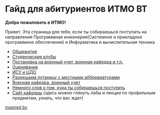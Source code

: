 # Гайд для абитуриентов ИТМО ВТ

**Добро пожаловать в ИТМО!** 

Привет. Эта страница для тебя, если ты собираешься поступать на направления Программная инженерия(Системное и прикладное программное обеспечение) и Информатика и вычислительная техника

- [Общежития](dorm.md)
- [Студенческие клубы](clubs.md)
- [Постановка на военный учет, военная кафедра и т.п.](army.md)
- [Оценивание](evaluation.md)
- [ИСУ и ЦДО](isu_de.md)
- [Разрешаем путаницу с местными аббревиатурами](programs.md)
- [Военная кафедра, военный учет](army.md)
- [Немного слов о том, куда ты собираешься поступить](VT.md)
- [Сайт кафедры](https://se.ifmo.ru/) (здесь можно глянуть лабы и лекции по профильным предметам, узнать, что вас ждет)

[inspired by](https://github.com/whytrall/itmo-faq)